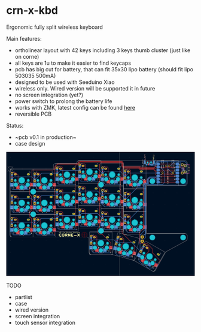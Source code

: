 # crn-x-kbd
Ergonomic fully split wireless keyboard

Main features: 
- ortholinear layout with 42 keys including 3 keys thumb cluster (just like on corne)
- all keys are 1u to make it easier to find keycaps
- pcb has big cut for battery, that can fit 35x30 lipo battery (should fit lipo 503035 500mA)
- designed to be used with Seeduino Xiao
- wireless only. Wired version will be supported it in future
- no screen integration (yet?)
- power switch to prolong the battery life
- works with ZMK, latest config can be found [here](https://github.com/ruslansharipov/crnx-zmk-config)
- reversible PCB

Status:
- ~pcb v0.1 in production~
- case design

![Screenshot](/assets/Screenshot%202023-11-06%20at%2020.16.44.png)

TODO
- partlist
- case
- wired version
- screen integration
- touch sensor integration
